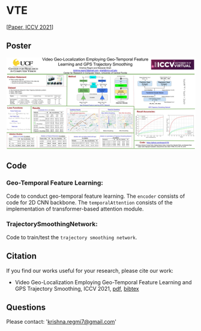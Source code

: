 # VTE

[[Paper, ICCV 2021](https://openaccess.thecvf.com/content/ICCV2021/papers/Regmi_Video_Geo-Localization_Employing_Geo-Temporal_Feature_Learning_and_GPS_Trajectory_Smoothing_ICCV_2021_paper.pdf)]

## Poster
![poster](resources/iccv2021_poster.jpg)


## Code

### Geo-Temporal Feature Learning: 
Code to conduct geo-temporal feature learning. The `encoder` consists of code for 2D CNN backbone. The `temporalAttention` consists of the implementation of transformer-based attention module.


### TrajectorySmoothingNetwork: 
Code to train/test the `trajectory smoothing network`.



## Citation
If you find our works useful for your research, please cite our work: 

- Video Geo-Localization Employing Geo-Temporal Feature Learning and GPS Trajectory Smoothing, ICCV 2021, [pdf](https://openaccess.thecvf.com/content/ICCV2021/papers/Regmi_Video_Geo-Localization_Employing_Geo-Temporal_Feature_Learning_and_GPS_Trajectory_Smoothing_ICCV_2021_paper.pdf), [bibtex](https://github.com/kregmi/VTE/tree/master/resources/bibtex_iccv2021.txt)


## Questions

Please contact: 'krishna.regmi7@gmail.com'
